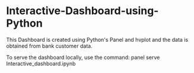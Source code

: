 # Interactive-Dashboard-using-Python

This Dashboard is created using Python's Panel and hvplot and the data is obtained from bank customer data.

To serve the dashboard locally, use the command:
panel serve Interactive_dashboard.ipynb


